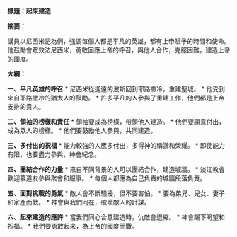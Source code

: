 **標題：起來建造**

**摘要：**

講員以尼西米記為例，強調每個人都是平凡的英雄，都有上帝賦予的時間和使命。他鼓勵會眾效法尼西米，勇敢回應上帝的呼召，與他人合作，克服困難，建造上帝的國度。

**大綱：**

**一、平凡英雄的呼召**
    * 尼西米從遙遠的波斯回到耶路撒冷，重建聖城。
    * 他受到來自耶路撒冷的猶太人的鼓勵。
    * 許多平凡的人參與了重建工作，他們都是上帝安排的貴人。

**二、領袖的榜樣和責任**
    * 領袖要成為榜樣，帶領他人建造。
    * 他們要願意付出，成為眾人的榜樣。
    * 他們要鼓勵他人參與，共同建造。

**三、多付出的祝福**
    * 能力較強的人應多付出，多得神的稱讚和榮耀。
    * 即使能力有限，也要盡力參與，神會紀念。

**四、團結合作的力量**
    * 來自不同背景的人可以團結合作，建造城牆。
    * 淡江教會歡迎慕道友參與聚會和服事。
    * 每個人都應為自己負責的城牆段落負責。

**五、面對挑戰的勇氣**
    * 敵人會不斷騷擾，但不要害怕。
    * 要為弟兄、兒女、妻子和家產而戰。
    * 神會與我們同在，破壞敵人的計謀。

**六、起來建造的應許**
    * 當我們同心合意建造時，仇敵會退縮。
    * 神會賜下盼望和祝福。
    * 我們要勇敢起來，為上帝的國度而戰。